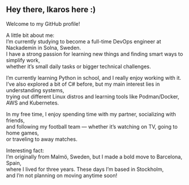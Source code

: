 ## Hey there, Ikaros here :)

Welcome to my GitHub profile!

A little bit about me:  
I’m currently studying to become a full-time DevOps engineer at Nackademin in Solna, Sweden.  
I have a strong passion for learning new things and finding smart ways to simplify work,  
whether it’s small daily tasks or bigger technical challenges.

I’m currently learning Python in school, and I really enjoy working with it.  
I’ve also explored a bit of C# before, but my main interest lies in understanding systems,  
trying out different Linux distros and learning tools like Podman/Docker, AWS and Kubernetes.

In my free time, I enjoy spending time with my partner, socializing with friends,  
and following my football team — whether it’s watching on TV, going to home games,  
or traveling to away matches.

Interesting fact:  
I’m originally from Malmö, Sweden, but I made a bold move to Barcelona, Spain,  
where I lived for three years. These days I’m based in Stockholm,  
and I’m not planning on moving anytime soon!
